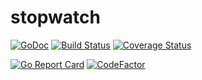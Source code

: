 # stopwatch
[![GoDoc](https://godoc.org/github.com/Tiofx/stopwatch?status.svg)](https://godoc.org/github.com/Tiofx/stopwatch)
[![Build Status](https://travis-ci.org/Tiofx/stopwatch.svg?branch=master)](https://travis-ci.org/Tiofx/stopwatch)
[![Coverage Status](https://coveralls.io/repos/github/Tiofx/stopwatch/badge.svg?branch=master)](https://coveralls.io/github/Tiofx/stopwatch?branch=master&v=2.0)

[![Go Report Card](https://goreportcard.com/badge/github.com/Tiofx/stopwatch)](https://goreportcard.com/report/github.com/Tiofx/stopwatch)
[![CodeFactor](https://www.codefactor.io/repository/github/tiofx/stopwatch/badge/master)](https://www.codefactor.io/repository/github/tiofx/stopwatch/overview/master)